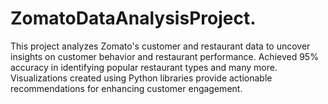 # ZomatoDataAnalysisProject.
This project analyzes Zomato's customer and restaurant data to uncover insights on customer behavior and restaurant performance. Achieved 95% accuracy in identifying popular restaurant types and many more. Visualizations created using Python libraries provide actionable recommendations for enhancing customer engagement.
